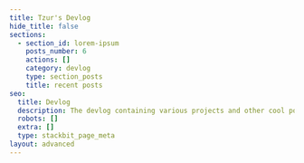 ```yaml
---
title: Tzur's Devlog
hide_title: false
sections:
  - section_id: lorem-ipsum
    posts_number: 6
    actions: []
    category: devlog
    type: section_posts
    title: recent posts
seo:
  title: Devlog
  description: The devlog containing various projects and other cool posts
  robots: []
  extra: []
  type: stackbit_page_meta
layout: advanced
---
```

